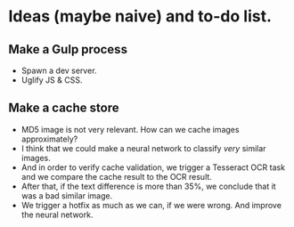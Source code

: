 Ideas (maybe naive) and to-do list.
===================================

## Make a Gulp process

- Spawn a dev server.
- Uglify JS & CSS.

## Make a cache store

- MD5 image is not very relevant. How can we cache images approximately?
- I think that we could make a neural network to classify _very_ similar images.
- And in order to verify cache validation, we trigger a Tesseract OCR task and we compare the cache result to the OCR result.
- After that, if the text difference is more than 35%, we conclude that it was a bad similar image.
- We trigger a hotfix as much as we can, if we were wrong. And improve the neural network.

